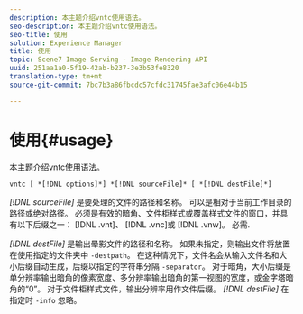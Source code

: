 ```yaml
---
description: 本主题介绍vntc使用语法。
seo-description: 本主题介绍vntc使用语法。
seo-title: 使用
solution: Experience Manager
title: 使用
topic: Scene7 Image Serving - Image Rendering API
uuid: 251aa1a0-5f19-42ab-b237-3e3b53fe8320
translation-type: tm+mt
source-git-commit: 7bc7b3a86fbcdc57cfdc31745fae3afc06e44b15

---
```



# 使用{#usage}

本主题介绍vntc使用语法。

`vntc [ *[!DNL options]*] *[!DNL sourceFile]* [ *[!DNL destFile]*]`

*[!DNL sourceFile]* 是要处理的文件的路径和名称。 可以是相对于当前工作目录的路径或绝对路径。 必须是有效的暗角、文件柜样式或覆盖样式文件的窗口，并具有以下后缀之一： [!DNL .vnt]、 [!DNL .vnc]或 [!DNL .vnw]。 必需.

*[!DNL destFile]* 是输出晕影文件的路径和名称。 如果未指定，则输出文件将放置在使用指定的文件夹中 `-destpath`。 在这种情况下，文件名会从输入文件名和大小后缀自动生成，后缀以指定的字符串分隔 `-separator`。 对于暗角，大小后缀是单分辨率输出暗角的像素宽度、多分辨率输出暗角的第一视图的宽度，或金字塔暗角的“0”。 对于文件柜样式文件，输出分辨率用作文件后缀。 *[!DNL destFile]* 在指定时 `-info` 忽略。
